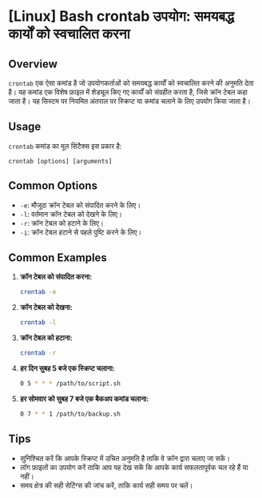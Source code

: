 # [Linux] Bash crontab उपयोग: समयबद्ध कार्यों को स्वचालित करना

## Overview
`crontab` एक ऐसा कमांड है जो उपयोगकर्ताओं को समयबद्ध कार्यों को स्वचालित करने की अनुमति देता है। यह कमांड एक विशेष फ़ाइल में शेड्यूल किए गए कार्यों को संग्रहीत करता है, जिसे क्रॉन टेबल कहा जाता है। यह सिस्टम पर नियमित अंतराल पर स्क्रिप्ट या कमांड चलाने के लिए उपयोग किया जाता है।

## Usage
`crontab` कमांड का मूल सिंटैक्स इस प्रकार है:

```
crontab [options] [arguments]
```

## Common Options
- `-e`: मौजूदा क्रॉन टेबल को संपादित करने के लिए।
- `-l`: वर्तमान क्रॉन टेबल को देखने के लिए।
- `-r`: क्रॉन टेबल को हटाने के लिए।
- `-i`: क्रॉन टेबल हटाने से पहले पुष्टि करने के लिए।

## Common Examples
1. **क्रॉन टेबल को संपादित करना:**
   ```bash
   crontab -e
   ```

2. **क्रॉन टेबल को देखना:**
   ```bash
   crontab -l
   ```

3. **क्रॉन टेबल को हटाना:**
   ```bash
   crontab -r
   ```

4. **हर दिन सुबह 5 बजे एक स्क्रिप्ट चलाना:**
   ```bash
   0 5 * * * /path/to/script.sh
   ```

5. **हर सोमवार को सुबह 7 बजे एक बैकअप कमांड चलाना:**
   ```bash
   0 7 * * 1 /path/to/backup.sh
   ```

## Tips
- सुनिश्चित करें कि आपके स्क्रिप्ट में उचित अनुमति है ताकि वे क्रॉन द्वारा चलाए जा सकें।
- लॉग फ़ाइलों का उपयोग करें ताकि आप यह देख सकें कि आपके कार्य सफलतापूर्वक चल रहे हैं या नहीं।
- समय क्षेत्र की सही सेटिंग्स की जांच करें, ताकि कार्य सही समय पर चलें।